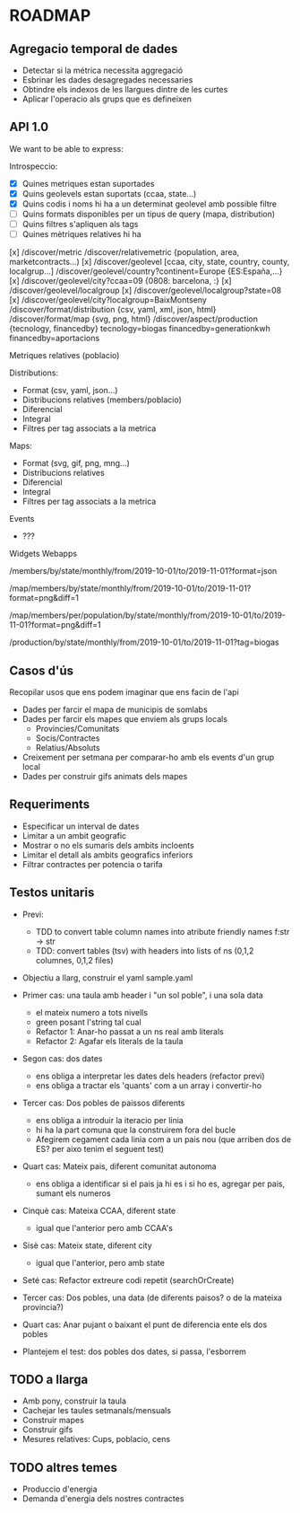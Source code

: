 # ROADMAP 

## Agregacio temporal de dades

- Detectar si la métrica necessita aggregació
- Esbrinar les dades desagregades necessaries
- Obtindre els indexos de les llargues dintre de les curtes
- Aplicar l'operacio als grups que es defineixen

## API 1.0

We want to be able to express:

Introspeccio:
- [x] Quines metriques estan suportades
- [x] Quins geolevels estan suportats (ccaa, state...)
- [x] Quins codis i noms hi ha a un determinat geolevel amb possible filtre
- [ ] Quins formats disponibles per un tipus de query (mapa, distribution)
- [ ] Quins filtres s'apliquen als tags
- [ ] Quines mètriques relatives hi ha

[x] /discover/metric
/discover/relativemetric  {population, area, marketcontracts...)
[x] /discover/geolevel  [ccaa, city, state, country, county, localgrup...]
/discover/geolevel/country?continent=Europe    {ES:España,...}
[x] /discover/geolevel/city?ccaa=09    {0808: barcelona, :}
[x] /discover/geolevel/localgroup
[x] /discover/geolevel/localgroup?state=08
[x] /discover/geolevel/city?localgroup=BaixMontseny
/discover/format/distribution  {csv, yaml, xml, json, html}
/discover/format/map  {svg, png, html}
/discover/aspect/production  {tecnology, financedby}
	tecnology=biogas
	financedby=generationkwh
	financedby=aportacions

Metriques relatives (poblacio)

Distributions:
- Format (csv, yaml, json...)
- Distribucions relatives (members/poblacio)
- Diferencial
- Integral
- Filtres per tag associats a la metrica

Maps:
- Format (svg, gif, png, mng...)
- Distribucions relatives
- Diferencial
- Integral
- Filtres per tag associats a la metrica

Events
- ???

Widgets
Webapps

/members/by/state/monthly/from/2019-10-01/to/2019-11-01?format=json

/map/members/by/state/monthly/from/2019-10-01/to/2019-11-01?format=png&diff=1

/map/members/per/population/by/state/monthly/from/2019-10-01/to/2019-11-01?format=png&diff=1

/production/by/state/monthly/from/2019-10-01/to/2019-11-01?tag=biogas





## Casos d'ús

Recopilar usos que ens podem imaginar que ens facin de l'api

- Dades per farcir el mapa de municipis de somlabs
- Dades per farcir els mapes que enviem als grups locals
	- Provincies/Comunitats
	- Socis/Contractes
	- Relatius/Absoluts
- Creixement per setmana per comparar-ho amb els events d'un grup local
- Dades per construir gifs animats dels mapes

## Requeriments

- Especificar un interval de dates
- Limitar a un ambit geografic
- Mostrar o no els sumaris dels ambits incloents
- Limitar el detall als ambits geografics inferiors
- Filtrar contractes per potencia o tarifa


## Testos unitaris

- Previ:
  - TDD to convert table column names into atribute friendly names f:str -> str
  - TDD: convert tables (tsv) with headers into lists of ns (0,1,2 columnes, 0,1,2 files)
- Objectiu a llarg, construir el yaml sample.yaml
- Primer cas: una taula amb header i "un sol poble", i una sola data
  - el mateix numero a tots nivells
  - green posant l'string tal cual
  - Refactor 1: Anar-ho passat a un ns real amb literals
  - Refactor 2: Agafar els literals de la taula
- Segon cas: dos dates
	- ens obliga a interpretar les dates dels headers (refactor previ)
	- ens obliga a tractar els 'quants' com a un array i convertir-ho
- Tercer cas: Dos pobles de paissos diferents
	- ens obliga a introduir la iteracio per linia
	- hi ha la part comuna que la construirem fora del bucle
	- Afegirem cegament cada linia com a un pais nou (que arriben dos de ES? per aixo tenim el seguent test)
- Quart cas: Mateix pais, diferent comunitat autonoma
	- ens obliga a identificar si el pais ja hi es i si ho es, agregar per pais, sumant els numeros
- Cinquè cas: Mateixa CCAA, diferent state
	- igual que l'anterior pero amb CCAA's
- Sisè cas: Mateix state, diferent city
	- igual que l'anterior, pero amb state
- Seté cas: Refactor extreure codi repetit (searchOrCreate)

- Tercer cas: Dos pobles, una data (de diferents paisos? o de la mateixa provincia?)
	
- Quart cas: Anar pujant o baixant el punt de diferencia ente els dos pobles
- Plantejem el test: dos pobles dos dates, si passa, l'esborrem



## TODO a llarga

- Amb pony, construir la taula
- Cachejar les taules setmanals/mensuals
- Construir mapes
- Construir gifs
- Mesures relatives: Cups, poblacio, cens

## TODO altres temes

- Produccio d'energia
- Demanda d'energia dels nostres contractes








